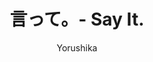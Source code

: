 ---
title: '言って。- Say It.'
author: 'Yorushika'
category: 'JPop'
img: '/images/song-img-4.jpg'
releaseDate: 'June 28 2017'
ytlink: 'F64yFFnZfkI'
lyrics: |
    言って

    あのね 私 実は気付いてるの
    ほら 君がいったこと

    あまり考えたいと思えなくて
    忘れてたんだけど

    盲目的に 盲動的に 妄想的に生きて
    衝動的な 焦燥的な 消極的なままじゃ駄目だったんだ

    きっと 人生最後の日を前に思うのだろう
    全部 全部言い足りなくて惜しいけど
    あぁ いつか人生最後の日 君がいないことを
    もっと もっと もっと
    もっと ちゃんと言って

    あのね 空が青いのって どうやって伝えればいいんだろうね
    夜の雲が高いのって どうすれば君もわかるんだろう

    言って

    あのね 私 実はわかってるの
    もう君が逝ったこと

    あのね わからず屋って言うんだろうね
    忘れたいんだけど

    もっとちゃんと言ってよ 忘れないようメモにしてよ
    明日十時にホームで待ち合わせとかしよう

    牡丹は散っても花だ
    夏が去っても追慕は切だ

    口に出して 声に出して 君が言って

    そして人生最後の日 君が見えるのなら
    きっと 人生最後の日も愛をうたうのだろう
    全部 全部無駄じゃなかったって言うから
    あぁ いつか人生最後の日 君がいないことがまだ信じられないけど
    
    もっと もっと もっと もっと
    もっと もっと もっと 君が
    もっと もっと もっと もっと
    もっと ちゃんと言っ'
---